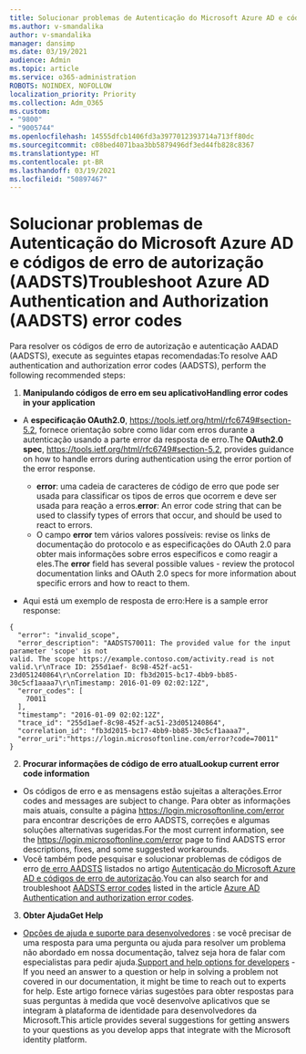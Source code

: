 ```yaml
---
title: Solucionar problemas de Autenticação do Microsoft Azure AD e códigos de erro de autorização (AADSTS)
ms.author: v-smandalika
author: v-smandalika
manager: dansimp
ms.date: 03/19/2021
audience: Admin
ms.topic: article
ms.service: o365-administration
ROBOTS: NOINDEX, NOFOLLOW
localization_priority: Priority
ms.collection: Adm_O365
ms.custom:
- "9800"
- "9005744"
ms.openlocfilehash: 14555dfcb1406fd3a3977012393714a713ff80dc
ms.sourcegitcommit: c08bed4071baa3bb5879496df3ed44fb828c8367
ms.translationtype: HT
ms.contentlocale: pt-BR
ms.lasthandoff: 03/19/2021
ms.locfileid: "50897467"
---
```

# <a name="troubleshoot-azure-ad-authentication-and-authorization-aadsts-error-codes"></a><span data-ttu-id="99e83-102">Solucionar problemas de Autenticação do Microsoft Azure AD e códigos de erro de autorização (AADSTS)</span><span class="sxs-lookup"><span data-stu-id="99e83-102">Troubleshoot Azure AD Authentication and Authorization (AADSTS) error codes</span></span>

<span data-ttu-id="99e83-103">Para resolver os códigos de erro de autorização e autenticação AADAD (AADSTS), execute as seguintes etapas recomendadas:</span><span class="sxs-lookup"><span data-stu-id="99e83-103">To resolve AAD authentication and authorization error codes (AADSTS), perform the following recommended steps:</span></span>

1. <span data-ttu-id="99e83-104">**Manipulando códigos de erro em seu aplicativo**</span><span class="sxs-lookup"><span data-stu-id="99e83-104">**Handling error codes in your application**</span></span>

- <span data-ttu-id="99e83-105">A **especificação OAuth2.0**, https://tools.ietf.org/html/rfc6749#section-5.2, fornece orientação sobre como lidar com erros durante a autenticação usando a parte error da resposta de erro.</span><span class="sxs-lookup"><span data-stu-id="99e83-105">The **OAuth2.0 spec**, https://tools.ietf.org/html/rfc6749#section-5.2, provides guidance on how to handle errors during authentication using the error portion of the error response.</span></span>

    - <span data-ttu-id="99e83-106">**error**: uma cadeia de caracteres de código de erro que pode ser usada para classificar os tipos de erros que ocorrem e deve ser usada para reação a erros.</span><span class="sxs-lookup"><span data-stu-id="99e83-106">**error**: An error code string that can be used to classify types of errors that occur, and should be used to react to errors.</span></span>
    - <span data-ttu-id="99e83-107">O campo **error** tem vários valores possíveis: revise os links de documentação do protocolo e as especificações do OAuth 2.0 para obter mais informações sobre erros específicos e como reagir a eles.</span><span class="sxs-lookup"><span data-stu-id="99e83-107">The **error** field has several possible values - review the protocol documentation links and OAuth 2.0 specs for more information about specific errors and how to react to them.</span></span>

- <span data-ttu-id="99e83-108">Aqui está um exemplo de resposta de erro:</span><span class="sxs-lookup"><span data-stu-id="99e83-108">Here is a sample error response:</span></span>
```
{
  "error": "invalid_scope",
  "error_description": "AADSTS70011: The provided value for the input parameter 'scope' is not 
valid. The scope https://example.contoso.com/activity.read is not valid.\r\nTrace ID: 255d1aef- 8c98-452f-ac51-23d051240864\r\nCorrelation ID: fb3d2015-bc17-4bb9-bb85-30c5cf1aaaa7\r\nTimestamp: 2016-01-09 02:02:12Z",
  "error_codes": [
    70011
  ],
  "timestamp": "2016-01-09 02:02:12Z",
  "trace_id": "255d1aef-8c98-452f-ac51-23d051240864",
  "correlation_id": "fb3d2015-bc17-4bb9-bb85-30c5cf1aaaa7", 
  "error_uri":"https://login.microsoftonline.com/error?code=70011"
}
```
2. <span data-ttu-id="99e83-109">**Procurar informações de código de erro atual**</span><span class="sxs-lookup"><span data-stu-id="99e83-109">**Lookup current error code information**</span></span>

- <span data-ttu-id="99e83-110">Os códigos de erro e as mensagens estão sujeitas a alterações.</span><span class="sxs-lookup"><span data-stu-id="99e83-110">Error codes and messages are subject to change.</span></span> <span data-ttu-id="99e83-111">Para obter as informações mais atuais, consulte a página https://login.microsoftonline.com/error para encontrar descrições de erro AADSTS, correções e algumas soluções alternativas sugeridas.</span><span class="sxs-lookup"><span data-stu-id="99e83-111">For the most current information, see the https://login.microsoftonline.com/error page to find AADSTS error descriptions, fixes, and some suggested workarounds.</span></span>
- <span data-ttu-id="99e83-112">Você também pode pesquisar e solucionar problemas de códigos de erro [ de erro AADSTS](https://docs.microsoft.com/azure/active-directory/develop/reference-aadsts-error-codes#aadsts-error-codes) listados no artigo [Autenticação do Microsoft Azure AD e códigos de erro de autorização](https://docs.microsoft.com/azure/active-directory/develop/reference-aadsts-error-codes#handling-error-codes-in-your-application).</span><span class="sxs-lookup"><span data-stu-id="99e83-112">You can also search for and troubleshoot [AADSTS error codes](https://docs.microsoft.com/azure/active-directory/develop/reference-aadsts-error-codes#aadsts-error-codes) listed in the article [Azure AD Authentication and authorization error codes](https://docs.microsoft.com/azure/active-directory/develop/reference-aadsts-error-codes#handling-error-codes-in-your-application).</span></span>

3. <span data-ttu-id="99e83-113">**Obter Ajuda**</span><span class="sxs-lookup"><span data-stu-id="99e83-113">**Get Help**</span></span>

- <span data-ttu-id="99e83-114">[Opções de ajuda e suporte para desenvolvedores](https://docs.microsoft.com/azure/active-directory/develop/developer-support-help-options) : se você precisar de uma resposta para uma pergunta ou ajuda para resolver um problema não abordado em nossa documentação, talvez seja hora de falar com especialistas para pedir ajuda.</span><span class="sxs-lookup"><span data-stu-id="99e83-114">[Support and help options for developers](https://docs.microsoft.com/azure/active-directory/develop/developer-support-help-options) - If you need an answer to a question or help in solving a problem not covered in our documentation, it might be time to reach out to experts for help.</span></span> <span data-ttu-id="99e83-115">Este artigo fornece várias sugestões para obter respostas para suas perguntas à medida que você desenvolve aplicativos que se integram à plataforma de identidade para desenvolvedores da Microsoft.</span><span class="sxs-lookup"><span data-stu-id="99e83-115">This article provides several suggestions for getting answers to your questions as you develop apps that integrate with the Microsoft identity platform.</span></span>








